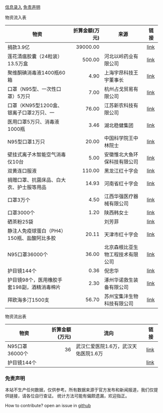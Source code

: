 
[信息录入](./CONTRIBUTE)
[免责声明](#免责声明)


物资流入表

|                   物资                    |折算金额(万元)|              来源              |                                               链接                                                |
|-------------------------------------------|-------------:|--------------------------------|---------------------------------------------------------------------------------------------------|
|捐款3.9亿                                  |      39000.00|                                |[link](https://posts.careerengine.us/p/5e3329b80b20de7b7d61731f?from=latest-posts-panel&type=title)|
|莲花清瘟胶囊（24粒装）13.5万盒             |        500.00|河北以岭药业有限公司            |[link](http://www.hbsredcross.org.cn/xxgk/4704.jhtml)                                              |
|聚维酮碘消毒液1400瓶60箱                   |          4.90|上海宇昂科技王宇董事长          |[link]()                                                                                           |
|口罩（N95型、一次性口罩）5万只             |          7.00|杭州占戈贸易有限公司            |[link]()                                                                                           |
|口罩（KN95型1200盒、银离子口罩2万只、一    |         76.00| 江苏新农科技有限公司           |[link]()                                                                                           |
|医用口罩5万只、消毒液1000瓶                |          3.46|湖北稳健集团                    |[link]()                                                                                           |
|N95型口罩1万只                             |         20.00|中国科学院王中林院士            |[link]()                                                                                           |
|壁挂式离子木智能空气消毒仪10台             |          5.00|安徽惟北大鱼环保科技有限公司    |[link]()                                                                                           |
|双黄连口服液                               |        110.00|黑龙江红十字会                  |[link]()                                                                                           |
|捐赠口罩、抗菌床品、白大衣、护士服等用品   |         14.93|河南省红十字会                  |[link]()                                                                                           |
|口罩3万个                                  |          4.50|江西华强医疗器械有限公司        |[link]()                                                                                           |
|口罩3000个                                 |          1.20|陕西韩女士                      |[link]()                                                                                           |
|硒茶粉25袋                                 |              |刘芳菲                          |[link]()                                                                                           |
|静注人免疫球蛋白（PH4）150瓶、盐酸阿比多胶 |         20.11|天津市红十字会                  |[link]()                                                                                           |
|N95口罩36000个                             |         36.00|北京森根比亚生物工程技术有限公司|[link]()                                                                                           |
|护目镜144个                                |          0.36|倪忠华                          |[link]()                                                                                           |
|护目镜98个，医用橡胶手套198副，酒精消毒棉片|          2.30|涿州华诺救生装备有限公司        |[link]()                                                                                           |
|拜欧海多汀1500支                           |         56.70|苏州宝集沣生物科技有限公司      |[link]()                                                                                           |

物资流出表

|     物资     |折算金额(万元)|                流向                |                                      链接                                       |
|--------------|-------------:|------------------------------------|---------------------------------------------------------------------------------|
|N95口罩36000个|            36|武汉仁爱医院1.6万，武汉天佑医院1.6万|[link](https://www.rfa.org/mandarin/yataibaodao/huanjing/ql2-01312020071453.html)|
|护目镜144个   |              |                                    |[link](https://www.rfa.org/mandarin/yataibaodao/huanjing/ql2-01312020071453.html)|


<div id="免责声明"> <h3> 免责声明 </h3> </div>


本站不生产任何数据，仅供参考。所有数据来源于官方发布和新闻报道，我们仅提供链接，请各位自行查证。
统计方法可能有偏颇遗漏，欢迎指正。




How to contribute? open an issue in [github](https://github.com/WeileiZeng/red-cross)
